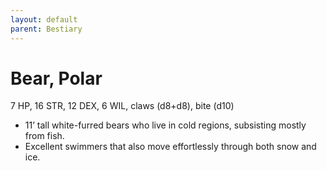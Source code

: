 ```yaml
---
layout: default
parent: Bestiary
---
```


# Bear, Polar

7 HP, 16 STR, 12 DEX, 6 WIL, claws (d8+d8), bite (d10)

- 11’ tall white-furred bears who live in cold regions, subsisting mostly from fish.
- Excellent swimmers that also move effortlessly through both snow and ice.